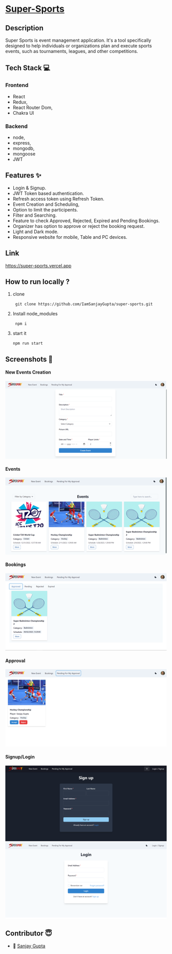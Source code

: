 
#  [Super-Sports](https://super-sports.vercel.app)
 
 ## Description
  Super Sports is event management application. It's a tool specifically designed to help individuals or organizations plan and execute sports events, such as tournaments, leagues, and other competitions.
   
 ## Tech Stack 💻
 ### Frontend
  - React
  - Redux,
  - React Router Dom,
  - Chakra UI
 ### Backend
  - node,
  - express,
  - mongodb,
  - mongoose
  - JWT


## Features ✨

- Login & Signup.
- JWT Token based authentication.
- Refresh access token using Refresh Token.
- Event Creation and Scheduling, 
- Option to limit the participents.
- Filter and Searching.
- Feature to check Approved, Rejected, Expired and Pending Bookings.
- Organizer has option to approve or reject the booking request.
- Light and Dark mode.
- Responsive website for mobile, Table and PC devices.

## Link 
https://super-sports.vercel.app

## How to run locally ?
 1. clone
     ```
      git clone https://github.com/IamSanjayGupta/super-sports.git
     ```
 2. Install node_modules
     ```
      npm i
     ```
 3. start it
     ```
     npm run start
     ```

## Screenshots  📸


#### New Events Creation

<img src="https://raw.githubusercontent.com/IamSanjayGupta/IamSanjayGupta.github.io/main/src/assets/supersports/newevent.png" alt="newevent" />


#### Events

<img src="https://raw.githubusercontent.com/IamSanjayGupta/IamSanjayGupta.github.io/main/src/assets/supersports/event.png" alt="events" />


#### Bookings

<img src="https://raw.githubusercontent.com/IamSanjayGupta/IamSanjayGupta.github.io/main/src/assets/supersports/bookings.png" alt="Bookings" />


#### Approval

<img src="https://raw.githubusercontent.com/IamSanjayGupta/IamSanjayGupta.github.io/main/src/assets/supersports/approval.png" alt="Approval" />


#### Signup/Login 

<img src="https://raw.githubusercontent.com/IamSanjayGupta/IamSanjayGupta.github.io/main/src/assets/supersports/signup.png" alt="signup" />
<img src="https://raw.githubusercontent.com/IamSanjayGupta/IamSanjayGupta.github.io/main/src/assets/supersports/login.png" alt="Login" />

## Contributor  😇

- 👤 [Sanjay Gupta](https://github.com/IamSanjayGupta)
